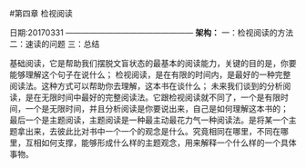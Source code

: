 #第四章 检视阅读

日期:20170331
————————————————
**架构：**
一：检视阅读的方法
二：速读的问题
三：总结

基础阅读，它是帮助我们摆脱文盲状态的最基本的阅读能力，关键的目的是，你要能够理解这个句子在说什么；
检视阅读，是在有限的时间内，是最好的一种完整阅读法。这种方式可以帮助你去理解，这本书在谈什么；
未来我们谈到的分析阅读，是在无限时间中最好的完整阅读法。它跟检视阅读就不同了，一个是有限时间，一个是无限时间，并且分析阅读是你要说出来，自己是如何理解这本书的；
最后一个是主题阅读，主题阅读是一种最主动最花力气一种阅读法。是将某一个主题拿出来，去彼此比对书中一个一个的观念是什么。究竟相同在哪里，不同在哪里，互相如何支撑，能够形成什么样的主题观念，用来解释一个什么样的一个具体事物。

